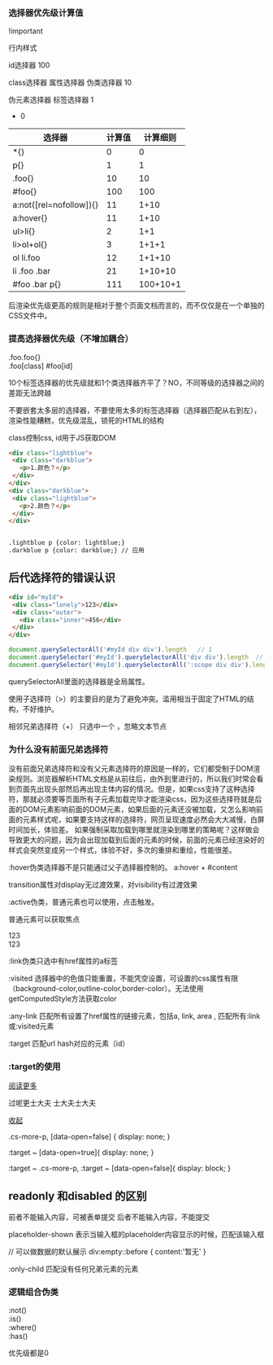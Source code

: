 ### 选择器优先级计算值 

!important 


行内样式


id选择器  100


class选择器  属性选择器   伪类选择器   10

伪元素选择器 标签选择器 1 

*   0


选择器 | 计算值 | 计算细则
---------|----------|---------
 *{} | 0 | 0
 p{} | 1 | 1
 .foo{} | 10 | 10
 #foo{} | 100 | 100
 a:not([rel=nofollow]){} | 11 | 1+10
 a:hover{} | 11 | 1+10
 ul>li{} | 2 | 1+1
 li>ol+ol{} | 3 | 1+1+1
 ol li.foo | 12 | 1+1+10
 li .foo .bar | 21 | 1+10+10
 #foo .bar p{} | 111 | 100+10+1 



 后渲染优先级更高的规则是相对于整个页面文档而言的，而不仅仅是在一个单独的CSS文件中。 


 ### 提高选择器优先级（不增加耦合）

 .foo.foo{}   
 .foo[class]
 #foo[id] 


 10个标签选择器的优先级就和1个类选择器齐平了？NO，不同等级的选择器之间的差距无法跨越 

 不要嵌套太多层的选择器，不要使用太多的标签选择器（选择器匹配从右到左）， 渲染性能糟糕，优先级混乱，锁死的HTML的结构 

 class控制css, id用于JS获取DOM  


 ```html
 <div class="lightblue">
  <div class="darkblue">
    <p>1.颜色？</p>
  </div>
 </div>
 <div class="darkblue">
  <div class="lightblue">
    <p>2.颜色？</p>
  </div>
 </div>


 .lightblue p {color: lightblue;}
 .darkblue p {color: darkblue;} // 应用 
 ``` 

 ## 后代选择符的错误认识  

 ```html
 <div id="myId">
  <div class="lonely">123</div>
  <div class="outer">
    <div class="inner">456</div>
  </div>
 </div>
 ```

```js
document.querySelectorAll('#myId div div').length   // 1
document.querySelector('#myId').querySelectorAll('div div').length  // 3  查询#myId元素的子元素，选择所有同事满足整个页面下div div选择器条件的DOM元素 
document.querySelector('#myId').querySelectorAll(':scope div div').length 
```

querySelectorAll里面的选择器是全局属性。
 

 使用子选择符（>）的主要目的是为了避免冲突。滥用相当于固定了HTML的结构，不好维护。 

相邻兄弟选择符（+） 只选中一个 ，忽略文本节点 

### 为什么没有前面兄弟选择符 
没有前面兄弟选择符和没有父元素选择符的原因是一样的，它们都受制于DOM渲染规则。浏览器解析HTML文档是从前往后，由外到里进行的，所以我们时常会看到页面先出现头部然后再出现主体内容的情况。但是，如果css支持了这种选择符，那就必须要等页面所有子元素加载完毕才能渲染css，因为这些选择符就是后面的DOM元素影响前面的DOM元素，如果后面的元素还没被加载，又怎么影响前面的元素样式呢，如果要支持这样的选择符，网页呈现速度必然会大大减慢，白屏时间加长，体验差。
如果强制采取加载到哪里就渲染到哪里的策略呢？这样做会导致更大的问题，因为会出现加载到后面的元素的时候，前面的元素已经渲染好的样式会突然变成另一个样式，体验不好，多次的重排和重绘，性能很差。 



:hover伪类选择器不是只能通过父子选择器控制的。 
 a:hover + #content 


 transition属性对display无过渡效果，对visibility有过渡效果 

 :active伪类，普通元素也可以使用，点击触发。 


普通元素可以获取焦点
 <div contenteditable="true">123</div>
 <div tabindex="1">123</div> 


 :link伪类只选中有href属性的a标签 

 :visited 选择器中的色值只能重置，不能凭空设置，可设置的css属性有限（background-color,outline-color,border-color）。无法使用getComputedStyle方法获取color 


 :any-link 匹配所有设置了href属性的链接元素，包括a, link, area , 匹配所有:link 或:visited元素

:target 匹配url hash对应的元素（id）


### :target的使用

 <div id="articleMore"></div>
 <a href="#articleMore" class="cs-button" data-open="true">阅读更多</a>
 <p class="cs-more-p">过呢更士大夫 士大夫士大夫</p>
 <a href="##" class="cs-button" data-open="false">收起</a> 


   .cs-more-p,
  [data-open=false] {
    display: none;
  }


  :target ~ [data-open=true]{
    display: none;
  }

  :target ~ .cs-more-p,
  :target ~ [data-open=false]{
    display: block;
  }


## readonly 和disabled 的区别

前者不能输入内容，可被表单提交 
后者不能输入内容，不能提交 


placeholder-shown 表示当输入框的placeholder内容显示的时候，匹配该输入框  


// 可以做数据的默认展示 
div:empty::before {
  content:'暂无'
} 


:only-child 匹配没有任何兄弟元素的元素 

### 逻辑组合伪类 

:not()  
:is()  
:where()  
:has()  

优先级都是0 
